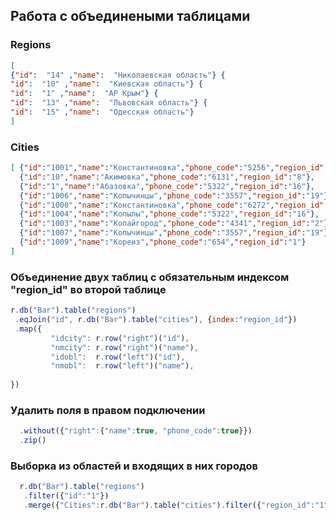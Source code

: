 ## Работа с объединеными таблицами


### Regions
```json
[
{"id":  "14" ,"name":  "Николаевская область"} {
"id":  "10" ,"name":  "Киевская область"} {
"id":  "1" ,"name":  "АР Крым"} {
"id":  "13" ,"name":  "Львовская область"} {
"id":  "15" ,"name":  "Одесская область"}
]
```

### Cities
```json
[ {"id":"1001","name":"Константиновка","phone_code":"5256","region_id":"11"},
  {"id":"10","name":"Акимовка","phone_code":"6131","region_id":"8"},
  {"id":"1","name":"Абазовка","phone_code":"5322","region_id":"16"},
  {"id":"1006","name":"Копычинцы","phone_code":"3557","region_id":"19"},
  {"id":"1000","name":"Константиновка","phone_code":"6272","region_id":"5"},
  {"id":"1004","name":"Копылы","phone_code":"5322","region_id":"16"},
  {"id":"1003","name":"Копайгород","phone_code":"4341","region_id":"2"},
  {"id":"1007","name":"Копычинцы","phone_code":"3557","region_id":"19"},
  {"id":"1009","name":"Кореиз","phone_code":"654","region_id":"1"}
]
```

### Объединение двух таблиц с обязательным индексом "region_id" во второй таблице 

```javascript
r.db("Bar").table("regions")
 .eqJoin("id", r.db("Bar").table("cities"), {index:"region_id"})
 .map({ 
         "idcity": r.row("right")("id"),
         "nmcity": r.row("right")("name"),
         "idobl":  r.row("left")("id"),
         "nmobl":  r.row("left")("name"),
      
})
```

   
### Удалить поля в правом подключении  
```javascript
  .without({"right":{"name":true, "phone_code":true}})
  .zip()
```
  
   
### Выборка из областей и входящих в них городов 
```javascript
  r.db("Bar").table("regions")
   .filter({"id":"1"})
   .merge({"Cities":r.db("Bar").table("cities").filter({"region_id":"1"}).coerceTo('array')})
```

   
   
   
    
    
    
